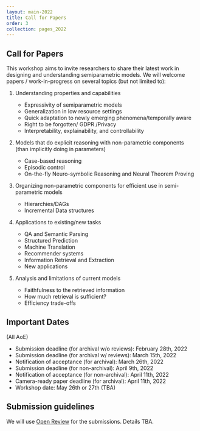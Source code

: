 ```yaml
---
layout: main-2022
title: Call for Papers
order: 3
collection: pages_2022
---
```


## Call for Papers


This workshop aims to invite researchers to share their latest work in designing and understanding semiparametric models. We will welcome papers / work-in-progress on several topics (but not limited to):

1. Understanding properties and capabilities

	* Expressivity of semiparametric models
	* Generalization in low resource settings
	* Quick adaptation to newly emerging phenomena/temporally aware
	* Right to be forgotten/ GDPR /Privacy
	* Interpretability, explainability, and controllability

2. Models that do explicit reasoning with non-parametric components (than implicitly doing in parameters)

	* Case-based reasoning
	* Episodic control
	* On-the-fly Neuro-symbolic Reasoning and Neural Theorem Proving

3. Organizing non-parametric components for efficient use in semi-parametric models

	* Hierarchies/DAGs
	* Incremental Data structures

4. Applications to existing/new tasks

	* QA and Semantic Parsing
	* Structured Prediction
	* Machine Translation
	* Recommender systems
	* Information Retrieval and Extraction
	* New applications

5. Analysis and limitations of current models

	* Faithfulness to the retrieved information
	* How much retrieval is sufficient?
	* Efficiency trade-offs

## Important Dates

(All AoE)
- Submission deadline (for archival w/o reviews): February 28th, 2022
- Submission deadline (for archival w/ reviews): March 15th, 2022
- Notification of acceptance (for archival): March 26th, 2022
- Submission deadline (for non-archival): April 9th, 2022
- Notification of acceptance (for non-archival): April 11th, 2022
- Camera-ready paper deadline (for archival): April 11th, 2022
- Workshop date: May 26th or 27th (TBA)


## Submission guidelines

We will use [Open Review](https://openreview.net/) for the submissions. Details TBA.

